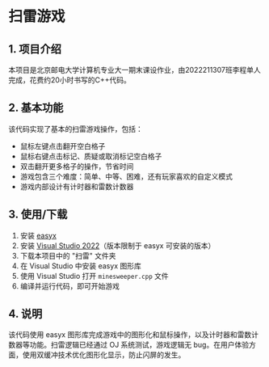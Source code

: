 # 扫雷游戏

## 1. 项目介绍
本项目是北京邮电大学计算机专业大一期末课设作业，由2022211307班李程单人完成，花费约20小时书写的C++代码。

## 2. 基本功能
该代码实现了基本的扫雷游戏操作，包括：
- 鼠标左键点击翻开空白格子
- 鼠标右键点击标记、质疑或取消标记空白格子
- 双击翻开更多格子的操作，节省时间
- 游戏包含三个难度：简单、中等、困难，还有玩家喜欢的自定义模式
- 游戏内部设计有计时器和雷数计数器

## 3. 使用/下载
1. 安装 [easyx](https://easyx.cn/downloads/)
2. 安装 [Visual Studio 2022](https://visualstudio.microsoft.com/downloads/)（版本限制于 easyx 可安装的版本）
3. 下载本项目中的 "扫雷" 文件夹
4. 在 Visual Studio 中安装 easyx 图形库
5. 使用 Visual Studio 打开 `minesweeper.cpp` 文件
6. 编译并运行代码，即可开始游戏

## 4. 说明
该代码使用 easyx 图形库完成游戏中的图形化和鼠标操作，以及计时器和雷数计数器等功能。扫雷逻辑已经通过 OJ 系统测试，游戏逻辑无 bug。在用户体验方面，使用双缓冲技术优化图形化显示，防止闪屏的发生。

